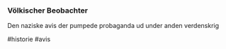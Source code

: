 ### Völkischer Beobachter
Den naziske avis der pumpede probaganda ud under anden verdenskrig


#historie 
#avis
